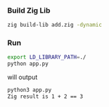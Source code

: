 ### Build Zig Lib
```bash
zig build-lib add.zig -dynamic
```

### Run
```bash
export LD_LIBRARY_PATH=./
python app.py
```
will output
```bash
python3 app.py
Zig result is 1 + 2 == 3
```